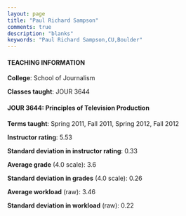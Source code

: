 ```yaml
---
layout: page
title: "Paul Richard Sampson" 
comments: true
description: "blanks"
keywords: "Paul Richard Sampson,CU,Boulder"
---
```

<head>
<script src="https://ajax.googleapis.com/ajax/libs/jquery/2.1.3/jquery.min.js"></script>
<script src="https://dl.dropboxusercontent.com/s/pc42nxpaw1ea4o9/highcharts.js?dl=0"></script>
<!-- <script src="../assets/js/highcharts.js"></script> -->
<style type="text/css">@font-face {
	font-family: "Bebas Neue";
	src: url(https://www.filehosting.org/file/details/544349/BebasNeue Regular.otf) format("opentype");
	}
	h1.Bebas { 
		font-family: "Bebas Neue", Verdana, Tahoma;
	}
</style>
</head>
	   
#### TEACHING INFORMATION

**College**: School of Journalism

**Classes taught**: JOUR 3644

#### JOUR 3644: Principles of Television Production

**Terms taught**: Spring 2011, Fall 2011, Spring 2012, Fall 2012

**Instructor rating**: 5.53

**Standard deviation in instructor rating**: 0.33

**Average grade** (4.0 scale): 3.6

**Standard deviation in grades** (4.0 scale): 0.26

**Average workload** (raw): 3.46

**Standard deviation in workload** (raw): 0.22

